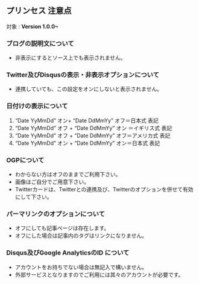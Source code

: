 ## プリンセス 注意点

対象 : **Version 1.0.0~**

### ブログの説明文について
* 非表示にするとソース上でも表示されません。

### Twitter及びDisqusの表示・非表示オプションについて
* 連携していても、この設定をオンにしないと表示されません。

### 日付けの表示について

1. “Date YyMmDd” オン+ “Date DdMmYy” オフ＝日本式 表記
2. “Date YyMmDd” オフ + “Date DdMmYy” オン ＝イギリス式 表記 
3. “Date YyMmDd” オフ + “Date DdMmYy” オフ＝アメリカ式 表記 
4. “Date YyMmDd” オン + “Date DdMmYy” オン＝日本式 表記

### OGPについて
* わからない方はオフのままでご利用下さい。
* 画像はご自分でご用意下さい。
* Twitterカードは、Twitterとの連携及び、Twitterのオプションを併せて有効にして下さい。

### パーマリンクのオプションについて
* オフにしても記事ページは存在します。
* オフにした場合は記事内のタグはリンクになりません。

### Disqus及びGoogle AnalyticsのID について
* アカウントをお持ちでない場合は無記入で構いません。
* 外部サービスとなりますのでご利用には其々のアカウントが必要です。
